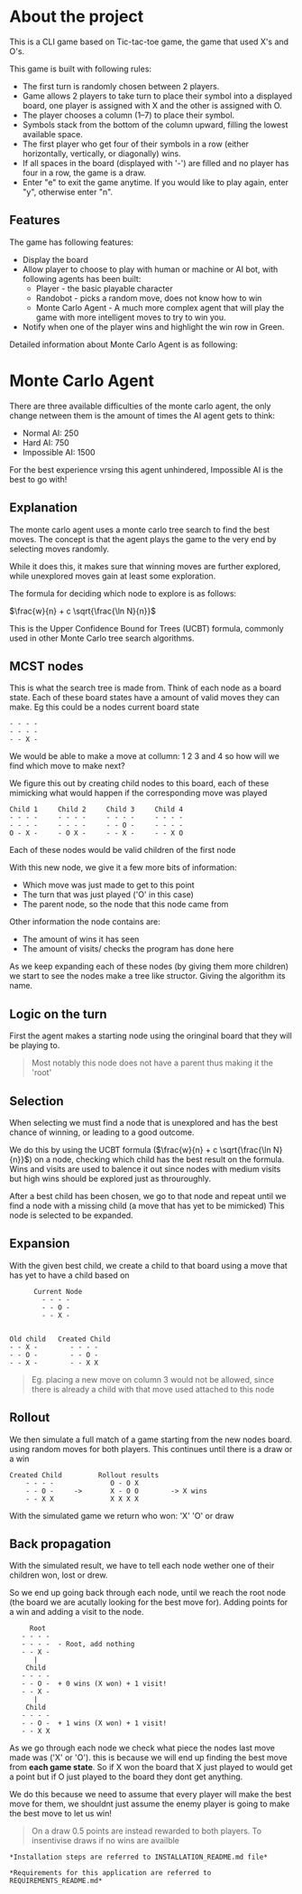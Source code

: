 # About the project 
This is a CLI game based on Tic-tac-toe game, the game that used X's and O's. 

This game is built with following rules:
- The first turn is randomly chosen between 2 players. 
- Game allows 2 players to take turn to place their symbol into a displayed board, one player is assigned with X and the other is assigned with O. 
- The player chooses a column (1–7) to place their symbol.  
- Symbols stack from the bottom of the column upward, filling the lowest available space.  
- The first player who get four of their symbols in a row (either horizontally, vertically, or diagonally) wins.
- If all spaces in the board (displayed with '-') are filled and no player has four in a row, the game is a draw.
- Enter "e" to exit the game anytime. If you would like to play again, enter "y", otherwise enter "n".

## Features
The game has following features:
- Display the board
- Allow player to choose to play with human or machine or AI bot, with following agents has been built:
  - Player - the basic playable character
  - Randobot - picks a random move, does not know how to win
  - Monte Carlo Agent - A much more complex agent that will play the game with more intelligent moves to try to win you. 
- Notify when one of the player wins and highlight the win row in Green.

Detailed information about Monte Carlo Agent is as following:

# Monte Carlo Agent
There are three available difficulties of the monte carlo agent, the only change netween them is the amount of times the AI agent gets to think:
- Normal AI: 250
- Hard AI: 750
- Impossible AI: 1500

For the best experience vrsing this agent unhindered, Impossible AI is the best to go with!

## Explanation
The monte carlo agent uses a monte carlo tree search to find the best moves. The concept is that the agent plays the game to the very end by selecting moves randomly. 

While it does this, it makes sure that winning moves are further explored, while unexplored moves gain at least
some exploration.

The formula for deciding which node to explore is as follows:

$\frac{w}{n} + c \sqrt{\frac{\ln N}{n}}$

This is the Upper Confidence Bound for Trees (UCBT) formula, commonly used in other Monte Carlo tree search algorithms.

## MCST nodes

This is what the search tree is made from. Think of each node as a board state. Each of these board states have a amount of valid moves they can make. Eg this could be a nodes current board state

```
- - - - 
- - - -
- - X -
```
We would be able to make a move at collumn: 1 2 3 and 4 so how will we find which move to make next?

We figure this out by creating child nodes to this board, each of these mimicking what would happen if the corresponding move was played

```
Child 1     Child 2     Child 3     Child 4
- - - -     - - - -     - - - -     - - - -  
- - - -     - - - -     - - O -     - - - - 
O - X -     - O X -     - - X -     - - X O      
```

Each of these nodes would be valid children of the first node

With this new node, we give it a few more bits of information:
- Which move was just made to get to this point 
- The turn that was just played ('O' in this case)
- The parent node, so the node that this node came from

Other information the node contains are:
- The amount of wins it has seen
- The amount of visits/ checks the program has done here

As we keep expanding each of these nodes (by giving them more children) we start to see the nodes make a tree like structor. Giving the algorithm its name.

## Logic on the turn

First the agent makes a starting node using the oringinal board that they will be playing to.

> Most notably this node does not have a parent thus making it the 'root' 

## Selection
When selecting we must find a node that is unexplored and has the best chance of winning, or leading to a good outcome.

We do this by using the UCBT formula ($\frac{w}{n} + c \sqrt{\frac{\ln N}{n}}$) on a node, checking which child has the best result on the formula. Wins and visits are used to balence it out since nodes with medium visits but high wins should be explored just as throuroughly.

After a best child has been chosen, we go to that node and repeat until we find a node with a missing child (a move that has yet to be mimicked) This node is selected to be expanded.

## Expansion
With the given best child, we create a child to that board using a move that has yet to have a child based on

```
      Current Node
        - - - -      
        - - O -     
        - - X - 


Old child   Created Child 
- - X -        - - - -     
- - O -        - - O -     
- - X -        - - X X     
```

> Eg. placing a new move on column 3 would not be allowed, since there is already a child with that move used attached to this node

## Rollout
We then simulate a full match of a game starting from the new nodes board.
using random moves for both players. This continues until there is a draw or a win
```
Created Child         Rollout results 
    - - - -              O - O X 
    - - O -     ->       X - O O        -> X wins
    - - X X              X X X X 
```
With the simulated game we return who won: 'X' 'O' or draw

## Back propagation
With the simulated result, we have to tell each node wether one of their children won, lost or drew.

So we end up going back through each node, until we reach the root node (the board we are acutally looking for the best move for). Adding points for a win and adding a visit to the node.


```
     Root
   - - - -      
   - - - -  - Root, add nothing   
   - - X - 
      |
    Child
   - - - -      
   - - O -  + 0 wins (X won) + 1 visit!       
   - - X - 
      |
    Child
   - - - -   
   - - O -  + 1 wins (X won) + 1 visit!    
   - - X X 
```

As we go through each node we check what piece the nodes last move made was ('X' or 'O'). this is because we will end up finding the best move from **each game state**. So if X won the board that X just played to would get a point but if O just played to the board they dont get anything.

We do this because we need to assume that every player will make the best move for them, we shouldnt just assume the enemy player is going to make the best move to let us win!

> On a draw 0.5 points are instead rewarded to both players. To insentivise draws if no wins are availble


```
*Installation steps are referred to INSTALLATION_README.md file*

*Requirements for this application are referred to REQUIREMENTS_README.md*
```